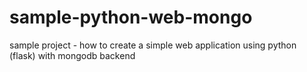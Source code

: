 # sample-python-web-mongo
sample project - how to create a simple web application using python (flask) with mongodb backend
